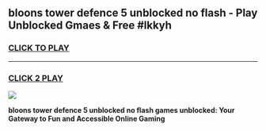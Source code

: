 
## bloons tower defence 5 unblocked no flash - Play Unblocked Gmaes & Free #lkkyh
<h3>
<a href="https://news.freeplayer.one?title=bloons_tower_defence_5_unblocked_no_flash&ref=27F">CLICK TO PLAY</a></h3>
<hr>

<h3>
<a href="https://news.freeplayer.one?title=bloons_tower_defence_5_unblocked_no_flash&ref=27F">CLICK 2 PLAY</a>
  
</h3>

<a href="https://news.freeplayer.one?title=bloons_tower_defence_5_unblocked_no_flash&ref=27F/"><img src="https://clearcache.store/games.png"></a>


**bloons tower defence 5 unblocked no flash games unblocked: Your Gateway to Fun and Accessible Online Gaming**
